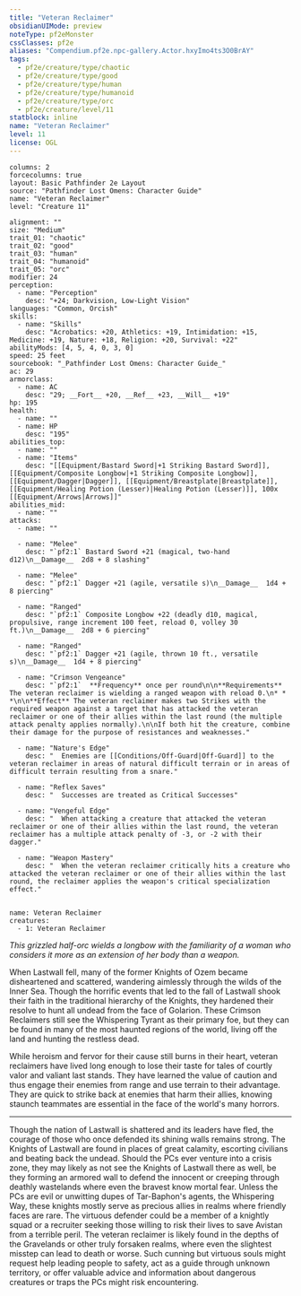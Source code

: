 ```yaml
---
title: "Veteran Reclaimer"
obsidianUIMode: preview
noteType: pf2eMonster
cssClasses: pf2e
aliases: "Compendium.pf2e.npc-gallery.Actor.hxyImo4ts3O0BrAY" 
tags:
  - pf2e/creature/type/chaotic
  - pf2e/creature/type/good
  - pf2e/creature/type/human
  - pf2e/creature/type/humanoid
  - pf2e/creature/type/orc
  - pf2e/creature/level/11
statblock: inline
name: "Veteran Reclaimer"
level: 11
license: OGL
---
```


```statblock
columns: 2
forcecolumns: true
layout: Basic Pathfinder 2e Layout
source: "Pathfinder Lost Omens: Character Guide"
name: "Veteran Reclaimer"
level: "Creature 11"

alignment: ""
size: "Medium"
trait_01: "chaotic"
trait_02: "good"
trait_03: "human"
trait_04: "humanoid"
trait_05: "orc"
modifier: 24
perception:
  - name: "Perception"
    desc: "+24; Darkvision, Low-Light Vision"
languages: "Common, Orcish"
skills:
  - name: "Skills"
    desc: "Acrobatics: +20, Athletics: +19, Intimidation: +15, Medicine: +19, Nature: +18, Religion: +20, Survival: +22"
abilityMods: [4, 5, 4, 0, 3, 0]
speed: 25 feet
sourcebook: "_Pathfinder Lost Omens: Character Guide_"
ac: 29
armorclass:
  - name: AC
    desc: "29; __Fort__ +20, __Ref__ +23, __Will__ +19"
hp: 195
health:
  - name: ""
  - name: HP
    desc: "195"
abilities_top:
  - name: ""
  - name: "Items"
    desc: "[[Equipment/Bastard Sword|+1 Striking Bastard Sword]], [[Equipment/Composite Longbow|+1 Striking Composite Longbow]], [[Equipment/Dagger|Dagger]], [[Equipment/Breastplate|Breastplate]], [[Equipment/Healing Potion (Lesser)|Healing Potion (Lesser)]], 100x [[Equipment/Arrows|Arrows]]"
abilities_mid:
  - name: ""
attacks:
  - name: ""

  - name: "Melee"
    desc: "`pf2:1` Bastard Sword +21 (magical, two-hand d12)\n__Damage__  2d8 + 8 slashing"

  - name: "Melee"
    desc: "`pf2:1` Dagger +21 (agile, versatile s)\n__Damage__  1d4 + 8 piercing"

  - name: "Ranged"
    desc: "`pf2:1` Composite Longbow +22 (deadly d10, magical, propulsive, range increment 100 feet, reload 0, volley 30 ft.)\n__Damage__  2d8 + 6 piercing"

  - name: "Ranged"
    desc: "`pf2:1` Dagger +21 (agile, thrown 10 ft., versatile s)\n__Damage__  1d4 + 8 piercing"

  - name: "Crimson Vengeance"
    desc: "`pf2:1`  **Frequency** once per round\n\n**Requirements** The veteran reclaimer is wielding a ranged weapon with reload 0.\n* * *\n\n**Effect** The veteran reclaimer makes two Strikes with the required weapon against a target that has attacked the veteran reclaimer or one of their allies within the last round (the multiple attack penalty applies normally).\n\nIf both hit the creature, combine their damage for the purpose of resistances and weaknesses."

  - name: "Nature's Edge"
    desc: "  Enemies are [[Conditions/Off-Guard|Off-Guard]] to the veteran reclaimer in areas of natural difficult terrain or in areas of difficult terrain resulting from a snare."

  - name: "Reflex Saves"
    desc: "  Successes are treated as Critical Successes"

  - name: "Vengeful Edge"
    desc: "  When attacking a creature that attacked the veteran reclaimer or one of their allies within the last round, the veteran reclaimer has a multiple attack penalty of -3, or -2 with their dagger."

  - name: "Weapon Mastery"
    desc: "  When the veteran reclaimer critically hits a creature who attacked the veteran reclaimer or one of their allies within the last round, the reclaimer applies the weapon's critical specialization effect."
 
```

```encounter-table
name: Veteran Reclaimer
creatures:
  - 1: Veteran Reclaimer
```



_This grizzled half-orc wields a longbow with the familiarity of a woman who considers it more as an extension of her body than a weapon._

When Lastwall fell, many of the former Knights of Ozem became disheartened and scattered, wandering aimlessly through the wilds of the Inner Sea. Though the horrific events that led to the fall of Lastwall shook their faith in the traditional hierarchy of the Knights, they hardened their resolve to hunt all undead from the face of Golarion. These Crimson Reclaimers still see the Whispering Tyrant as their primary foe, but they can be found in many of the most haunted regions of the world, living off the land and hunting the restless dead.

While heroism and fervor for their cause still burns in their heart, veteran reclaimers have lived long enough to lose their taste for tales of courtly valor and valiant last stands. They have learned the value of caution and thus engage their enemies from range and use terrain to their advantage. They are quick to strike back at enemies that harm their allies, knowing staunch teammates are essential in the face of the world's many horrors.

* * *

Though the nation of Lastwall is shattered and its leaders have fled, the courage of those who once defended its shining walls remains strong. The Knights of Lastwall are found in places of great calamity, escorting civilians and beating back the undead. Should the PCs ever venture into a crisis zone, they may likely as not see the Knights of Lastwall there as well, be they forming an armored wall to defend the innocent or creeping through deathly wastelands where even the bravest know mortal fear. Unless the PCs are evil or unwitting dupes of Tar-Baphon's agents, the Whispering Way, these knights mostly serve as precious allies in realms where friendly faces are rare. The virtuous defender could be a member of a knightly squad or a recruiter seeking those willing to risk their lives to save Avistan from a terrible peril. The veteran reclaimer is likely found in the depths of the Gravelands or other truly forsaken realms, where even the slightest misstep can lead to death or worse. Such cunning but virtuous souls might request help leading people to safety, act as a guide through unknown territory, or offer valuable advice and information about dangerous creatures or traps the PCs might risk encountering.
